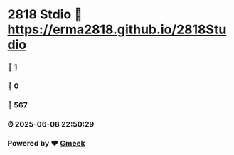 # 2818 Stdio :link: https://erma2818.github.io/2818Studio 
### :page_facing_up: [1](https://erma2818.github.io/2818Studio/tag.html) 
### :speech_balloon: 0 
### :hibiscus: 567 
### :alarm_clock: 2025-06-08 22:50:29 
### Powered by :heart: [Gmeek](https://github.com/Meekdai/Gmeek)
